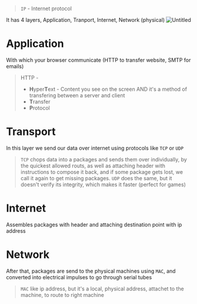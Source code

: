 > `IP` - Internet protocol


It has 4 layers, Application, Tranport, Internet, Network (physical)
![Untitled](https://prod-files-secure.s3.us-west-2.amazonaws.com/c312b26c-2049-4a41-8dca-aa90f900b9e4/db81279d-a665-4d34-97d0-fb21effde0c8/Untitled.png)

# Application
With which your browser communicate (HTTP to transfer website, SMTP for emails)
> HTTP -
>   - **H**yper**T**ext - Content you see on the screen AND it's a method of transfering between a server and client
>   - **T**ransfer
>   - **P**rotocol

# Transport
In this layer we send our data over internet using protocols like `TCP` or `UDP`
> `TCP` chops data into a packages and sends them over individually, by the quickest allowed routs, as well as attaching header with instructions to compose it back, and if some package gets lost, we call it again to get missing packages.
> `UDP` does the same, but it doesn't verify its integrity, which makes it faster (perfect for games)

# Internet
Assembles packages with header and attaching destination point with ip address

# Network
After that, packages are send to the physical machines using `MAC`, and converted into electrical impulses to go through serial tubes
> `MAC` like ip address, but it's a local, physical address, attachet to the machine, to route to right machine
